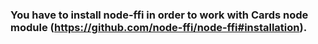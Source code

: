 ### You have to install node-ffi in order to work with Cards node module (https://github.com/node-ffi/node-ffi#installation).
